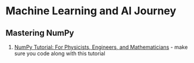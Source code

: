 # Machine Learning and AI Journey

## Mastering NumPy

1. [NumPy Tutorial: For Physicists, Engineers, and Mathematicians](https://www.youtube.com/watch?v=DcfYgePyedM) - make sure you code along with this tutorial
